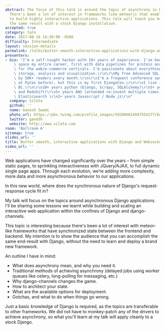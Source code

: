 ```yaml
---
abstract: The focus of this talk is around the topic of asynchrony in Django applications.
  There's been a lot of interest in frameworks like meteorjs that enable developers
  to build highly interactive applications. This talk will teach you how to achieve
  the same result with a stock Django installation.
accepted: true
category: talk
date: 2017-08-16 14:20:00 -0500
difficulty: Intermediate
layout: session-details
permalink: /talks/butter-smooth-interactive-applications-with-django-and-websockets/
presenters:
- bio: "I'm a self-taught hacker with 10+ years of experience. I've been in the data\
    \ space my entire career, first with data pipelines for protein analysis and then\
    \ for the web/e-commerce verticals. I'm passionate about everything data: collection,\
    \ storage, analysis and visualization.\r\n\r\nMy free Advanced SQL guide is read\
    \ by 50K+ readers every month.\r\n\r\nI'm a frequent conference speaker (spoken\
    \ at PyCon before), but this is my first DjangoCon.\r\n\r\nI live in Vancouver,\
    \ BC.\r\n\r\n10+ years python (Django, Scrapy, SQLAlchemy)\r\n5+ years SQL (Postgres\
    \ and Redshift)\r\n5+ years AWS (attended re:invent multiple times)\r\n3+ years\
    \ Elasticsearch \r\n2+ years Javascript / Node.js\r\n"
  company: Silota
  github: ''
  name: Ganesh Swami
  photo_url: https://pbs.twimg.com/profile_images/592806614597554177/bwpNUYgA_400x400.jpg
  twitter: gane5h
  website: http://www.silota.com
room: 'Ballroom A'
sitemap: true
slides_url: ''
title: Butter smooth, interactive applications with Django and Websockets
video_url: ''
---
```


Web applications have changed significantly over the years – from simple static pages, to sprinkling interactiveness with JQuery/AJAX, to full dynamic single page apps. Through each evolution, we’re adding more complexity, more data and more asynchronous behavior to our applications.

In this new world, where does the synchronous nature of Django's request-response cycle fit in?

My talk will focus on the topics around asynchronous Django applications. I'll be sharing some lessons we learnt while building and scaling an interactive web application within the confines of Django and django-channels.

This topic is interesting because there's been a lot of interest with meteor-like frameworks that have synchronized state between the frontend and backend. My intention is to show the audience that you can accomplish the same end-result with Django, without the need to learn and deploy a brand new framework.

An outline I have in mind:

* What does asynchrony mean, and why you need it.
* Traditional methods of achieving asynchrony (delayed jobs using worker queues like celery, long-polling for messaging, etc.)
* Why django-channels changes the game.
* How to architect your state.
* What are the available options for deployment.
* Gotchas, and what to do when things go wrong.

Just a basic knowledge of Django is required, as the topics are transferable to other frameworks. We did not have to monkey-patch any of the drivers to achieve asynchrony, so what you'll learn at my talk will apply cleanly to a stock Django.
